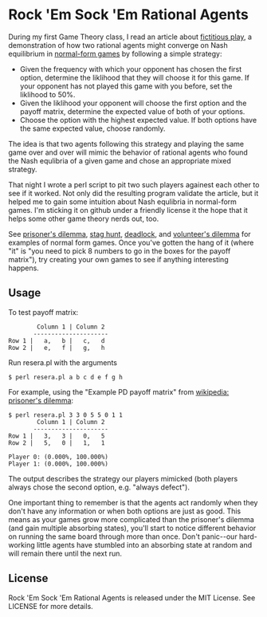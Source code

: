 Rock 'Em Sock 'Em Rational Agents
====

During my first Game Theory class, I read an article about [fictitious play](http://en.wikipedia.org/wiki/Fictitious_play), a demonstration of how two rational agents might converge on Nash equilibrium in [normal-form games](http://en.wikipedia.org/wiki/Normal-form_game) by following a simple strategy:

* Given the frequency with which your opponent has chosen the first option, determine the liklihood that they will choose it for this game. If your opponent has not played this game with you before, set the liklihood to 50%.
* Given the liklihood your opponent will choose the first option and the payoff matrix, determine the expected value of both of your options.
* Choose the option with the highest expected value. If both options have the same expected value, choose randomly.

The idea is that two agents following this strategy and playing the same game over and over will mimic the behavior of rational agents who found the Nash equlibria of a given game and chose an appropriate mixed strategy.

That night I wrote a perl script to pit two such players againest each other to see if it worked. Not only did the resulting program validate the article, but it helped me to gain some intuition about Nash equlibria in normal-form games. I'm sticking it on github under a friendly license it the hope that it helps some other game theory nerds out, too.

See [prisoner's dilemma](http://en.wikipedia.org/wiki/Prisoner%27s_dilemma), [stag hunt](http://en.wikipedia.org/wiki/Stag_hunt), [deadlock](http://en.wikipedia.org/wiki/Deadlock_%28game_theory%29), and [volunteer's dilemma](http://en.wikipedia.org/wiki/Volunteer%27s_dilemma) for examples of normal form games. Once you've gotten the hang of it (where "it" is "you need to pick 8 numbers to go in the boxes for the payoff matrix"), try creating your own games to see if anything interesting happens.

Usage
-----

To test payoff matrix:

            Column 1 | Column 2
           ---------------------
    Row 1 |   a,   b |   c,   d
    Row 2 |   e,   f |   g,   h

Run resera.pl with the arguments

    $ perl resera.pl a b c d e f g h

For example, using the "Example PD payoff matrix" from [wikipedia: prisoner's dilemma](http://en.wikipedia.org/wiki/Prisoner%27s_dilemma):

    $ perl resera.pl 3 3 0 5 5 0 1 1
            Column 1 | Column 2
           ---------------------
    Row 1 |   3,   3 |   0,   5
    Row 2 |   5,   0 |   1,   1

    Player 0: (0.000%, 100.000%)
    Player 1: (0.000%, 100.000%)

The output describes the strategy our players mimicked (both players always chose the second option, e.g. "always defect").

One important thing to remember is that the agents act randomly when they don't have any information or when both options are just as good. This means as your games grow more complicated than the prisoner's dilemma (and gain multiple absorbing states), you'll start to notice different behavior on running the same board through more than once. Don't panic--our hard-working little agents have stumbled into an absorbing state at random and will remain there until the next run.

License
-----

Rock 'Em Sock 'Em Rational Agents is released under the MIT License. See LICENSE for more details.
